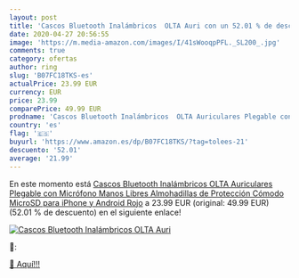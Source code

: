 ```yaml
---
layout: post
title: 'Cascos Bluetooth Inalámbricos  OLTA Auri con un 52.01 % de descuento'
date: 2020-04-27 20:56:55
image: 'https://m.media-amazon.com/images/I/41sWooqpPFL._SL200_.jpg'
comments: true
category: ofertas
author: ring
slug: 'B07FC18TKS-es'
actualPrice: 23.99 EUR
currency: EUR
price: 23.99
comparePrice: 49.99 EUR
prodname: 'Cascos Bluetooth Inalámbricos  OLTA Auriculares Plegable con Micrófono  Manos Libres  Almohadillas de Protección Cómodo  MicroSD  para iPhone y Android Rojo'
country: 'es'
flag: '🇪🇸'
buyurl: 'https://www.amazon.es/dp/B07FC18TKS/?tag=tolees-21'
descuento: '52.01'
average: '21.99'
---
```


En este momento está [Cascos Bluetooth Inalámbricos  OLTA Auriculares Plegable con Micrófono  Manos Libres  Almohadillas de Protección Cómodo  MicroSD  para iPhone y Android Rojo](https://www.amazon.es/dp/B07FC18TKS/?tag=tolees-21) a 23.99 EUR (original: 49.99 EUR) (52.01 %  de descuento) en el siguiente enlace!

[![Cascos Bluetooth Inalámbricos  OLTA Auri](https://m.media-amazon.com/images/I/41sWooqpPFL._SL200_.jpg)](https://www.amazon.es/dp/B07FC18TKS/?tag=tolees-21)

🔎:


[🛒 Aquí!!!](https://www.amazon.es/dp/B07FC18TKS/?tag=tolees-21)
